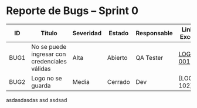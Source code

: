 # Reporte de Bugs – Sprint 0

| ID   | Título                    | Severidad | Estado  | Responsable | Link Excel  |
| ---- | ------------------------- | --------- | ------- | ----------- | -------------- |
| BUG1 | No se puede ingresar con credenciales válidas | Alta      | Abierto | QA Tester   | [LOG-001](https://docs.google.com/spreadsheets/d/14SfSwGBtdNS8zMLGoJj7R_D0rXGiIvpw/edit?gid=1673094857#gid=1673094857) |
| BUG2 | Logo no se guarda         | Media     | Cerrado | Dev         | [LOG-102] |
asdasdasdas
asd
asdsad
